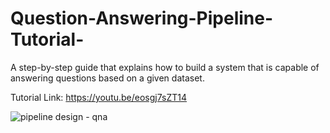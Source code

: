 # Question-Answering-Pipeline-Tutorial-
A step-by-step guide that explains how to build a system that is capable of answering questions based on a given dataset.

Tutorial Link: https://youtu.be/eosgj7sZT14

![pipeline design - qna](https://user-images.githubusercontent.com/49631017/210134245-845e3344-4c73-4435-86b5-36008bfd0000.png)


